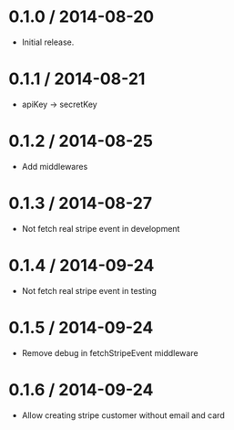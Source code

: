 
0.1.0 / 2014-08-20
==================

 * Initial release.

0.1.1 / 2014-08-21
==================

 * apiKey -> secretKey

0.1.2 / 2014-08-25
==================

 * Add middlewares

0.1.3 / 2014-08-27
==================

 * Not fetch real stripe event in development

0.1.4 / 2014-09-24
==================

  * Not fetch real stripe event in testing

0.1.5 / 2014-09-24
==================

 * Remove debug in fetchStripeEvent middleware

0.1.6 / 2014-09-24
==================

  * Allow creating stripe customer without email and card
